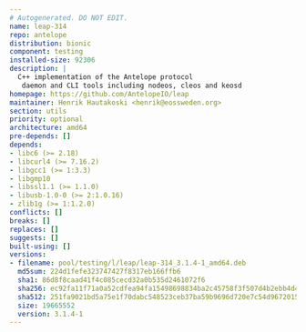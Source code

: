```yaml
---
# Autogenerated. DO NOT EDIT.
name: leap-314
repo: antelope
distribution: bionic
component: testing
installed-size: 92306
description: |
  C++ implementation of the Antelope protocol
   daemon and CLI tools including nodeos, cleos and keosd
homepage: https://github.com/AntelopeIO/leap
maintainer: Henrik Hautakoski <henrik@eossweden.org>
section: utils
priority: optional
architecture: amd64
pre-depends: []
depends:
- libc6 (>= 2.18)
- libcurl4 (>= 7.16.2)
- libgcc1 (>= 1:3.3)
- libgmp10
- libssl1.1 (>= 1.1.0)
- libusb-1.0-0 (>= 2:1.0.16)
- zlib1g (>= 1:1.2.0)
conflicts: []
breaks: []
replaces: []
suggests: []
built-using: []
versions:
- filename: pool/testing/l/leap/leap-314_3.1.4-1_amd64.deb
  md5sum: 224d1fefe323747427f8317eb166ffb6
  sha1: 86d8f8caad41f4c085cecd32a0b535d2461072f6
  sha256: ec92fa11f71a0a52cdfea94fa15498698834ba2c45758f3f507d4b2ebb4d4604
  sha512: 251fa9021bd5a75e1f70dabc548523ceb37ba59b9696d720e7c54d96720150cad3a9059191d3e7237f6b42338736f21221f25bb9a3b8ac38d2b6dcf3033966f9
  size: 19665552
  version: 3.1.4-1
---
```

